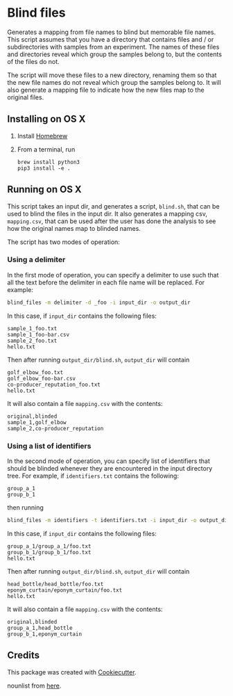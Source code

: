 Blind files
===========

Generates a mapping from file names to blind but memorable file names.  This
script assumes that you have a directory that contains files and / or
subdirectories with samples from an experiment.  The names of these files and
directories reveal which group the samples belong to, but the contents of the
files do not.

The script will move these files to a new directory, renaming them so that the
new file names do not reveal which group the samples belong to.  It will also
generate a mapping file to indicate how the new files map to the original
files.

Installing on OS X
------------------

1. Install [Homebrew](http://brew.sh/)
1. From a terminal, run

   ```
   brew install python3
   pip3 install -e .
   ```

Running on OS X
---------------

This script takes an input dir, and generates a script, `blind.sh`, that can be
used to blind the files in the input dir.  It also generates a mapping csv,
`mapping.csv`, that can be used after the user has done the analysis to see
how the original names map to blinded names.

The script has two modes of operation:

### Using a delimiter
In the first mode of operation, you can specify a delimiter to use such that
all the text before the delimiter in each file name will be replaced.  For
example:

```sh
blind_files -m delimiter -d _foo -i input_dir -o output_dir
```

In this case, if `input_dir` contains the following files:

```
sample_1_foo.txt
sample_1_foo-bar.csv
sample_2_foo.txt
hello.txt
```

Then after running `output_dir/blind.sh`, `output_dir` will contain

```
golf_elbow_foo.txt
golf_elbow_foo-bar.csv
co-producer_reputation_foo.txt
hello.txt
```

It will also contain a file `mapping.csv` with the contents:

```
original,blinded
sample_1,golf_elbow
sample_2,co-producer_reputation
```

### Using a list of identifiers
In the second mode of operation, you can specify list of identifiers that
should be blinded whenever they are encountered in the input directory tree.
For example, if `identifiers.txt` contains the following:

```
group_a_1
group_b_1
```

then running

```sh
blind_files -m identifiers -t identifiers.txt -i input_dir -o output_dir
```

In this case, if `input_dir` contains the following files:

```
group_a_1/group_a_1/foo.txt
group_b_1/group_b_1/foo.txt
hello.txt
```

Then after running `output_dir/blind.sh`, `output_dir` will contain

```
head_bottle/head_bottle/foo.txt
eponym_curtain/eponym_curtain/foo.txt
hello.txt
```

It will also contain a file `mapping.csv` with the contents:

```
original,blinded
group_a_1,head_bottle
group_b_1,eponym_curtain
```

Credits
-------
This package was created with
[Cookiecutter](https://github.com/audreyr/cookiecutter-pypackage).

nounlist from [here](http://www.desiquintans.com/downloads/nounlist/nounlist.txt).
